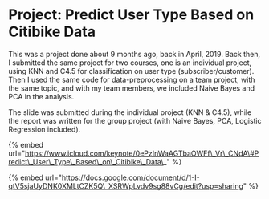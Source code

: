 # Project: Predict User Type Based on Citibike Data

This was a project done about 9 months ago, back in April, 2019. Back then, I submitted the same project for two courses, one is an individual project, using KNN and C4.5 for classification on user type \(subscriber/customer\). Then I used the same code for data-preprocessing on a team project, with the same topic, and with my team members, we included Naive Bayes and PCA in the analysis.  

The slide was submitted during the individual project \(KNN & C4.5\), while the report was written for the group project \(with Naive Bayes, PCA, Logistic Regression included\). 

{% embed url="https://www.icloud.com/keynote/0ePzInWaAGTbaOWFf\_Vr\_CNdA\#Predict\_User\_Type\_Based\_on\_Citibike\_Data\_" %}

{% embed url="https://docs.google.com/document/d/1-I-qtV5sjaUyDNK0XMLtCZK5Q\_XSRWpLvdv9sg88vCg/edit?usp=sharing" %}



